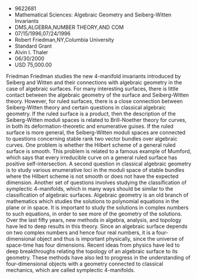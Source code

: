 
* 9622681
* Mathematical Sciences: Algebraic Geometry and Seiberg-Witten Invariants
* DMS,ALGEBRA,NUMBER THEORY,AND COM
* 07/15/1996,07/24/1996
* Robert Friedman,NY,Columbia University
* Standard Grant
* Alvin I. Thaler
* 06/30/2000
* USD 75,000.00

Friedman Friedman studies the new 4-manifold invariants introduced by Seiberg
and Witten and their connections with algebraic geometry in the case of
algebraic surfaces. For many interesting surfaces, there is little contact
between the algebraic geometry of the surface and Seiberg-Witten theory.
However, for ruled surfaces, there is a close connection between Seiberg-Witten
theory and certain questions in classical algebraic geometry. If the ruled
surface is a product, then the description of the Seiberg-Witten moduli spaces
is related to Brill-Noether theory for curves, in both its deformation-theoretic
and enumerative guises. If the ruled surface is more general, the Seiberg-Witten
moduli spaces are connected to questions concerning stable rank two vector
bundles over algebraic curves. One problem is whether the Hilbert scheme of a
general ruled surface is smooth. This problem is related to a famous example of
Mumford, which says that every irreducible curve on a general ruled surface has
positive self-intersection. A second question in classical algebraic geometry is
to study various enumerative loci in the moduli space of stable bundles where
the Hilbert scheme is not smooth or does not have the expected dimension.
Another set of questions involves studying the classification of symplectic
4-manifolds, which in many ways should be similar to the classification of
algebraic surfaces. Algebraic geometry is an old branch of mathematics which
studies the solutions to polynomial equations in the plane or in space. It is
important to study the solutions in complex numbers to such equations, in order
to see more of the geometry of the solutions. Over the last fifty years, new
methods in algebra, analysis, and topology have led to deep results in this
theory. Since an algebraic surface depends on two complex numbers and hence four
real numbers, it is a four-dimensional object and thus is important physically,
since the universe of space-time has four dimensions. Recent ideas from physics
have led to deep breakthroughs relating the topology of an algebraic surface to
its geometry. These methods have also led to progress in the understanding of
four-dimensional objects with a geometry connected to classical mechanics, which
are called symplectic 4-manifolds.
